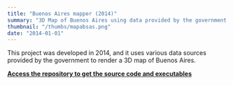 ```yaml
---
title: "Buenos Aires mapper (2014)"
summary: "3D Map of Buenos Aires using data provided by the government. Uses OpenGL for 3D acceleration, SDL for window and event management."
thumbnail: "/thumbs/mapabsas.png"
date: "2014-01-01"
---
```


This project was developed in 2014, and it uses various data sources provided by the government to render a 3D map of Buenos Aires.

**[Access the repository to get the source code and executables](https://github.com/gzalo/MapaBSAS)**
